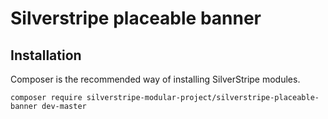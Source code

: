 # Silverstripe placeable banner

## Installation
Composer is the recommended way of installing SilverStripe modules.
```
composer require silverstripe-modular-project/silverstripe-placeable-banner dev-master
```

